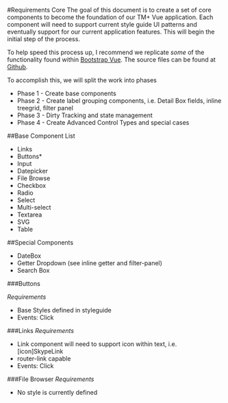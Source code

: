 #Requirements Core
The goal of this document is to create a set of core components to become the foundation of our TM+ Vue application. Each component will need to support current style guide UI patterns and eventually support for our current application features. This will begin the initial step of the process.

To help speed this process up, I recommend we replicate _some_ of the functionality found within [Bootstrap Vue](https://bootstrap-vue.js.org). The source files can be found at [Github](https://github.com/bootstrap-vue/bootstrap-vue).

To accomplish this, we will split the work into phases
- Phase 1 - Create base components
- Phase 2 - Create label grouping components, i.e. Detail Box fields, inline treegrid, filter panel
- Phase 3 - Dirty Tracking and state management
- Phase 4 - Create Advanced Control Types and special cases

##Base Component List

- Links
- Buttons* 
- Input
- Datepicker
- File Browse
- Checkbox
- Radio
- Select
- Multi-select
- Textarea
- SVG
- Table

##Special Components

- DateBox
- Getter Dropdown (see inline getter and filter-panel)
- Search Box

###Buttons

_Requirements_

- Base Styles defined in styleguide
- Events: Click

###Links
_Requirements_

- Link component will need to support icon within text, i.e. [icon]SkypeLink
- router-link capable
- Events: Click

###File Browser
_Requirements_

- No style is currently defined






